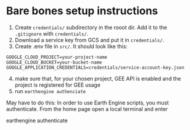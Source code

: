 # Bare bones setup instructions

1) Create `credentials/` subdirectory in the rooot dir. Add it to the `.gitignore` with `credentials/`.
2) Download a service key from GCS and put it in `credentials/`. 
3) Create .env file in `src/`. It should look like this:
```
GOOGLE_CLOUD_PROJECT=your-project-name
GOOGLE_CLOUD_BUCKET=your-bucket-name
GOOGLE_APPLICATION_CREDENTIALS=credentials/service-account-key.json
```

4) make sure that, for your chosen project, GEE API is enabled and the project is registered for GEE usage
5) run `earthengine authenciate`

May have to do this:
In order to use Earth Engine scripts, you must authenticate. From the home page open a local terminal and enter

earthengine authenticate
